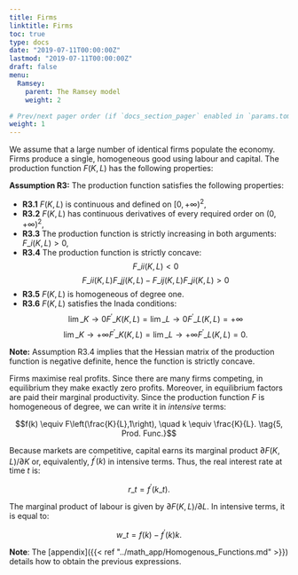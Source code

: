 ```yaml
---
title: Firms
linktitle: Firms
toc: true
type: docs
date: "2019-07-11T00:00:00Z"
lastmod: "2019-07-11T00:00:00Z"
draft: false
menu:
  Ramsey:
    parent: The Ramsey model
    weight: 2 

# Prev/next pager order (if `docs_section_pager` enabled in `params.toml`)
weight: 1
---
```


We assume that a large number of identical firms populate the economy.
Firms produce a single, homogeneous good using labour and capital.
The production function $F(K,L)$ has the following properties:

**Assumption R3:**
The production function satisfies the following properties:

* **R3.1** $F(K, L)$ is continuous and defined on $[0,+\infty)^{2},$
* **R3.2** $F(K, L)$ has continuous derivatives of every required order on $(0,+\infty)^2,$
* **R3.3** The production function is strictly increasing in both arguments:
	$F\_{i}(K, L) > 0$, 
* **R3.4** The production function is strictly concave:
	$$F\_{ii}(K, L) < 0$$
	$$F\_{ii}(K,L) F\_{jj}(K, L) - F\_{ij}(K, L)F\_{ji}(K, L)>0$$
* **R3.5** $F(K, L)$ is homogeneous of degree one.
* **R3.6** $F(K, L) \label{eq:inada_firm}$ satisfies the Inada conditions:
	$$\lim\_{K \rightarrow 0} F^\prime\_{K}(K, L) = \lim\_{L \rightarrow 0} F^\prime\_{L}(K, L) = +\infty$$
	$$\lim\_{K \rightarrow +\infty} F^\prime\_{K}(K, L) = \lim\_{L \rightarrow +\infty} F^\prime\_{L}(K, L) = 0.$$

**Note:** Assumption R3.4 implies that the  Hessian matrix of the production function is negative definite, hence the function is strictly concave.

Firms maximise real profits.
Since there are many firms competing, in equilibrium they make exactly zero profits.
Moreover, in equilibrium factors are paid their marginal productivity.
Since the production function $F$ is homogeneous of degree, we can write it in _intensive_ terms:

$$f(k) \equiv F\left(\frac{K}{L},1\right), \quad k \equiv \frac{K}{L}. \tag{5, Prod. Func.}$$

Because markets are competitive, capital earns its marginal product $\partial F(K,L)/ \partial K$ or, equivalently, $f^{\prime}(k)$ in intensive terms. Thus, the real interest rate at time $t$ is:

$$r\_{t} = f^{\prime}(k\_{t}). \tag{6, Interest rate}$$

The marginal product of labour is given by $\partial F(K,L)/\partial L.$
In intensive terms, it is equal to:

$$w\_{t} = f(k) - f^{\prime}(k) k. \tag{7, Wage}$$

**Note**: The [appendix]({{< ref "../math_app/Homogenous_Functions.md" >}}) details how to obtain the previous expressions.
